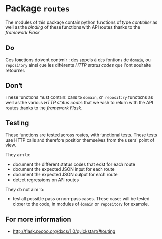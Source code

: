 # Package `routes`
The modules of this package contain python functions of type _controller_ as well as the _binding_ of these functions
with API routes thanks to the _framework Flask_.

## Do
Ces fonctions doivent contenir : des appels à des fontions de `domain`, ou `repository` ainsi que les différents _HTTP status codes_ que l'ont souhaite retourner.

## Don't
These functions must contain: calls to `domain`, or` repository` functions as well as the various _HTTP status codes_ that we wish to return with the API routes thanks to the _framework Flask_.

## Testing
These functions are tested across routes, with functional tests. These tests use HTTP calls and
therefore position themselves from the users' point of view.

They aim to:
* document the different status codes that exist for each route
* document the expected JSON input for each route
* document the expected JSON output for each route
* detect regressions on API routes

They do not aim to:
* test all possible pass or non-pass cases. These cases will be tested closer to the code, in
modules of `domain` or` repository` for example.


## For more information
* http://flask.pocoo.org/docs/1.0/quickstart/#routing
